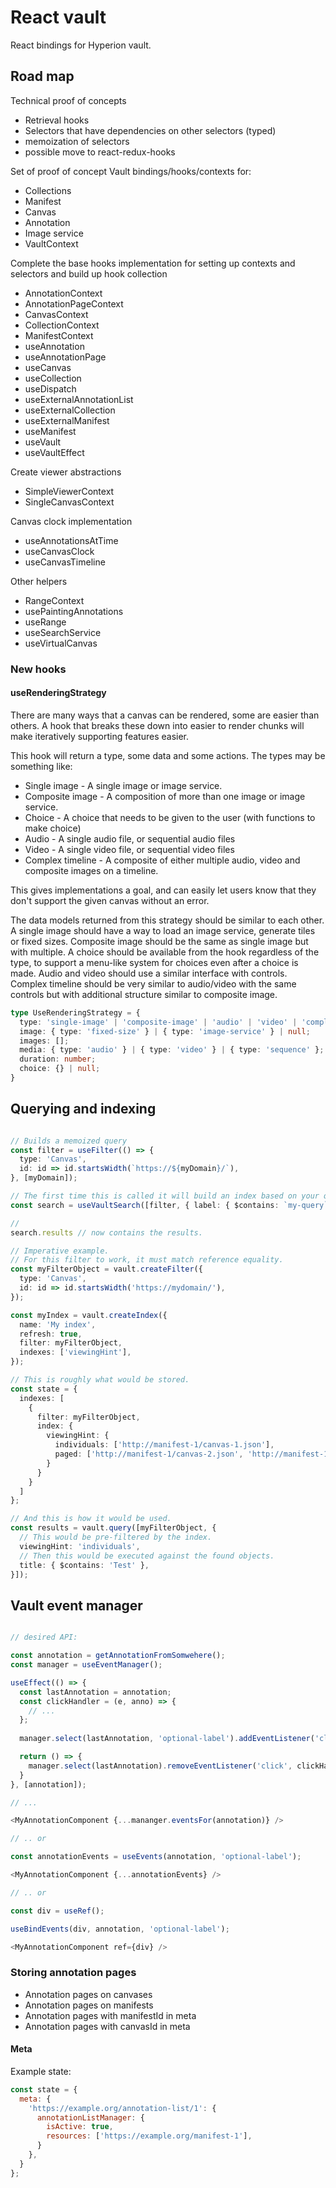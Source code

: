 # React vault
React bindings for Hyperion vault.

## Road map

Technical proof of concepts
- Retrieval hooks
- Selectors that have dependencies on other selectors (typed)
- memoization of selectors
- possible move to react-redux-hooks

Set of proof of concept Vault bindings/hooks/contexts for:
- Collections
- Manifest
- Canvas
- Annotation
- Image service
- VaultContext

Complete the base hooks implementation for setting up contexts and selectors and build up hook collection
- AnnotationContext
- AnnotationPageContext
- CanvasContext
- CollectionContext
- ManifestContext
- useAnnotation
- useAnnotationPage
- useCanvas
- useCollection
- useDispatch
- useExternalAnnotationList
- useExternalCollection
- useExternalManifest
- useManifest
- useVault
- useVaultEffect

Create viewer abstractions
- SimpleViewerContext
- SingleCanvasContext

Canvas clock implementation
- useAnnotationsAtTime
- useCanvasClock
- useCanvasTimeline

Other helpers
- RangeContext
- usePaintingAnnotations
- useRange
- useSearchService
- useVirtualCanvas


### New hooks

#### useRenderingStrategy
There are many ways that a canvas can be rendered, some are easier than others. A hook 
that breaks these down into easier to render chunks will make iteratively supporting 
features easier.

This hook will return a type, some data and some actions. The types may be something like:

- Single image - A single image or image service.
- Composite image - A composition of more than one image or image service.
- Choice - A choice that needs to be given to the user (with functions to make choice)
- Audio - A single audio file, or sequential audio files
- Video - A single video file, or sequential video files
- Complex timeline - A composite of either multiple audio, video and composite images on a timeline.

This gives implementations a goal, and can easily let users know that they don't support 
the given canvas without an error. 

The data models returned from this strategy should be similar to each other. A single image 
should have a way to load an image service, generate tiles or fixed sizes. Composite image 
should be the same as single image but with multiple. A choice should be available from the 
hook regardless of the type, to support a menu-like system for choices even after a choice 
is made. Audio and video should use a similar interface with controls. Complex timeline should 
be very similar to audio/video with the same controls but with additional structure similar 
to composite image. 

```typescript
type UseRenderingStrategy = {
  type: 'single-image' | 'composite-image' | 'audio' | 'video' | 'complex-timeline';
  image: { type: 'fixed-size' } | { type: 'image-service' } | null;
  images: [];
  media: { type: 'audio' } | { type: 'video' } | { type: 'sequence' };
  duration: number;
  choice: {} | null;
}
```

## Querying and indexing

```ts

// Builds a memoized query
const filter = useFilter(() => {
  type: 'Canvas',
  id: id => id.startsWidth(`https://${myDomain}/`),
}, [myDomain]);

// The first time this is called it will build an index based on your query. (label + $contains)
const search = useVaultSearch([filter, { label: { $contains: `my-query` } }]);

//
search.results // now contains the results.

// Imperative example.
// For this filter to work, it must match reference equality.
const myFilterObject = vault.createFilter({
  type: 'Canvas',
  id: id => id.startsWidth('https://mydomain/'),
});

const myIndex = vault.createIndex({
  name: 'My index',
  refresh: true,
  filter: myFilterObject,
  indexes: ['viewingHint'],
});

// This is roughly what would be stored.
const state = {
  indexes: [
    {
      filter: myFilterObject,
      index: {
        viewingHint: {
          individuals: ['http://manifest-1/canvas-1.json'], 
          paged: ['http://manifest-1/canvas-2.json', 'http://manifest-1/canvas-3.json'],
        }
      }
    }
  ]
};

// And this is how it would be used.
const results = vault.query([myFilterObject, { 
  // This would be pre-filtered by the index.
  viewingHint: 'individuals',
  // Then this would be executed against the found objects.
  title: { $contains: 'Test' },
}]);
```


## Vault event manager

```js

// desired API:

const annotation = getAnnotationFromSomwehere();
const manager = useEventManager();

useEffect(() => {
  const lastAnnotation = annotation;
  const clickHandler = (e, anno) => {
    // ...
  };
  
  manager.select(lastAnnotation, 'optional-label').addEventListener('click', clickHandler);

  return () => {
    manager.select(lastAnnotation).removeEventListener('click', clickHandler);
  }
}, [annotation]);

// ...

<MyAnnotationComponent {...mananger.eventsFor(annotation)} />

// .. or

const annotationEvents = useEvents(annotation, 'optional-label');

<MyAnnotationComponent {...annotationEvents} />

// .. or

const div = useRef();

useBindEvents(div, annotation, 'optional-label');

<MyAnnotationComponent ref={div} />

```



### Storing annotation pages

- Annotation pages on canvases
- Annotation pages on manifests
- Annotation pages with manifestId in meta
- Annotation pages with canvasId in meta

#### Meta

Example state:
```js
const state = {
  meta: {
    'https://example.org/annotation-list/1': {
      annotationListManager: {
        isActive: true,
        resources: ['https://example.org/manifest-1'],
      }
    },
  }
};
```

